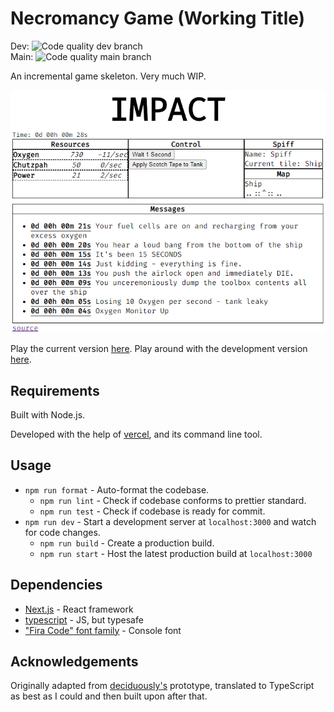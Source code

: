 # Necromancy Game (Working Title)

Dev: ![Code quality dev branch](https://github.com/toman222/NecroGame/workflows/Code%20quality%20check/badge.svg?branch=dev)  
Main: ![Code quality main branch](https://github.com/toman222/NecroGame/workflows/Code%20quality%20check/badge.svg)

An incremental game skeleton. Very much WIP.

![screenshot](/.github/images/screenshot_1.png?raw=true)

Play the current version [here](https://necro.tobot.tech/).
Play around with the development version [here](https://dev.necro.tobot.tech/).

## Requirements

Built with Node.js.

Developed with the help of [vercel](https://vercel.com/), and its command line tool.

## Usage

- `npm run format` - Auto-format the codebase.
  - `npm run lint` - Check if codebase conforms to prettier standard.
  - `npm run test` - Check if codebase is ready for commit.
- `npm run dev` - Start a development server at `localhost:3000` and watch for code changes.
  - `npm run build` - Create a production build.
  - `npm run start` - Host the latest production build at `localhost:3000`

## Dependencies

- [Next.js](https://nextjs.org/) - React framework
- [typescript](https://www.typescriptlang.org/) - JS, but typesafe
- ["Fira Code" font family](https://fonts.google.com/specimen/Fira+Code) - Console font

## Acknowledgements

Originally adapted from [deciduously's](https://github.com/deciduously/impact) prototype, translated to TypeScript as best as I could and then built upon after that.
